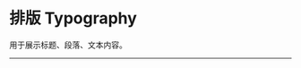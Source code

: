 # 排版 Typography

用于展示标题、段落、文本内容。

---

<script setup>
import TypograpgyBasicUse from "./component/typography-basic-use.md"
import TypograpgyTitle from "./component/typography-title.md"
import TypograpgyText from "./component/typography-text.md"
import TypograpgyParagraph from "./component/typography-paragraph.md"
import TypograpgyAction from "./component/typography-action.md"
import TypograpgyApi from "./component/typography-api.md"
import TypograpgyTip from "./component/typograpgy-tip.md"
</script>

<ClientOnly>
<typograpgy-basic-use />
<typograpgy-title />
<typograpgy-text />
<typograpgy-paragraph />
<typograpgy-action />
</ClientOnly>
<typograpgy-api />
<typograpgy-tip />
